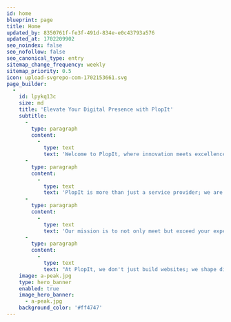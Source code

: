```yaml
---
id: home
blueprint: page
title: Home
updated_by: 8350761f-fe3f-491d-834e-e0c43793a576
updated_at: 1702209902
seo_noindex: false
seo_nofollow: false
seo_canonical_type: entry
sitemap_change_frequency: weekly
sitemap_priority: 0.5
icon: upload-svgrepo-com-1702153661.svg
page_builder:
  -
    id: lpykq13c
    size: md
    title: 'Elevate Your Digital Presence with PlopIt'
    subtitle:
      -
        type: paragraph
        content:
          -
            type: text
            text: 'Welcome to PlopIt, where innovation meets excellence in the realm of web development. At PlopIt, we are not just a company; we are architects of digital experiences, dedicated to crafting websites that transcend standards. Our team of seasoned developers takes pride in pushing the boundaries of creativity and technology to bring your unique vision to life.'
      -
        type: paragraph
        content:
          -
            type: text
            text: 'PlopIt is more than just a service provider; we are your partners in the digital realm. With a commitment to the highest standards, we specialize in building custom websites that stand out in both design and functionality. From the initial spark of an idea to the final deployment, we are with you every step of the way, ensuring a seamless and exceptional web development journey.'
      -
        type: paragraph
        content:
          -
            type: text
            text: 'Our mission is to not only meet but exceed your expectations. Whether you are looking to enhance an existing website, embark on a new project, or elevate your skills as a web developer, PlopIt is your dedicated ally. Join us as we transform concepts into reality, build careers, and create digital landscapes that leave a lasting impression.'
      -
        type: paragraph
        content:
          -
            type: text
            text: "At PlopIt, we don't just build websites; we shape digital experiences that resonate. Elevate your digital presence with PlopIt, where every project is a testament to our unwavering commitment to quality and innovation."
    image: a-peak.jpg
    type: hero_banner
    enabled: true
    image_hero_banner:
      - a-peak.jpg
    background_color: '#ff4747'
---
```

